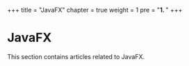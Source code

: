 +++
title = "JavaFX"
chapter = true
weight = 1
pre = "<b>1. </b>"
+++

# JavaFX

This section contains articles related to JavaFX.